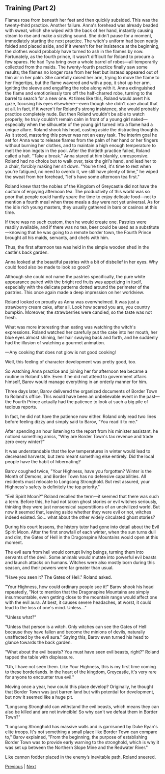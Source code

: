 ## Training (Part 2)
Flames rose from beneath her feet and then quickly subsided.
This was the twenty-third practice.
Another failure.
Anna's forehead was already beaded with sweat, which she wiped with the back of her hand, instantly causing steam to rise and make a sizzling sound.
She didn't pause for a moment, immediately starting the next practice. The witch's uniform had been neatly folded and placed aside, and if it weren't for her insistence at the beginning, the clothes would probably have turned to ash in the flames by now.
Fortunately, as the fourth prince, it wasn't difficult for Roland to procure a few spares. He had Tyra bring over a whole barrel of robes—all temporarily collected from the maids.
The twenty-fourth practice finally saw some results; the flames no longer rose from her feet but instead appeared out of thin air in her palm. She carefully raised her arm, trying to move the flame to her fingertips, but the flame wavered and with a pop, it shot up her arm, igniting the sleeve and engulfing the robe along with it.
Anna extinguished the flame and emotionlessly tore off the half-charred robe, turning to the barrel to search for a new one.
At times like this, Roland would avert his gaze, focusing his eyes elsewhere—even though she didn't care about that at all.
In fact, if it weren't for Roland's strong insistence, she would probably practice completely nude. But then Roland wouldn't be able to watch properly; he truly couldn't remain calm in front of a young girl naked—especially when the silhouette of the young girl turned into a flame had a unique allure.
Roland shook his head, casting aside the distracting thoughts. As it stood, mastering this power was not an easy task. The interim goal he set for Anna was to release flames from the palm of her hand or her fingers without burning her clothes, and to maintain a high enough temperature to melt the iron ingots in the pool.
After the thirtieth practice failed, Roland called a halt.
"Take a break."
Anna stared at him blankly, unresponsive.
Roland had no choice but to walk over, take the girl's hand, and lead her to a chair, forcibly making her sit down.
"You're tired, it's time to rest when you're fatigued, no need to overdo it, we still have plenty of time," he wiped the sweat from her forehead, "let's have some afternoon tea first."

Roland knew that the nobles of the Kingdom of Greycastle did not have the custom of enjoying afternoon tea. The productivity of this world was so poor that people could hardly spare the time to enjoy delicate food—not to mention a fourth meal when three meals a day were not yet universal. As for the idle rich young masters, they usually gathered in bars or casinos at this time.

If there was no such custom, then he would create one. Pastries were readily available, and if there was no tea, beer could be used as a substitute—knowing that he was going to a remote border town, the Fourth Prince brought all his maids, servants, and chefs with him.

Thus, the first afternoon tea was held in the simple wooden shed in the castle's back garden.

Anna looked at the beautiful pastries with a bit of disbelief in her eyes. Why could food also be made to look so good?

Although she could not name the pastries specifically, the pure white appearance paired with the bright red fruits was appetizing in itself, especially with the delicate patterns dotted around the perimeter of the pastries. This once again made a deep impression on her worldview.

Roland looked on proudly as Anna was overwhelmed. It was just a strawberry cream cake, after all. Look how scared you are, you country bumpkin. Moreover, the strawberries were candied, so the taste was not fresh.

What was more interesting than eating was watching the witch's expressions. Roland watched her carefully put the cake into her mouth, her blue eyes almost shining, her hair swaying back and forth, and he suddenly had the illusion of watching a gourmet animation.

—Any cooking that does not glow is not good cooking!

Well, this feeling of character development was pretty good, too.

So watching Anna practice and joining her for afternoon tea became a routine in Roland's life. Even if he did not attend to government affairs himself, Barov would manage everything in an orderly manner for him.

Three days later, Barov delivered the organized documents of Border Town to Roland's office. This would have been an unbelievable event in the past—the Fourth Prince actually had the patience to look at such a big pile of tedious reports.

In fact, he did not have the patience now either. Roland only read two lines before feeling dizzy and simply said to Barov, "You read it to me."

After spending an hour listening to the report from his minister assistant, he noticed something amiss, "Why are Border Town's tax revenue and trade zero every winter?"

It was understandable that the low temperatures in winter would lead to decreased harvests, but zero meant something else entirely. Did the local people have the habit of hibernating?

Barov coughed twice, "Your Highness, have you forgotten? Winter is the Month of Demons, and Border Town has no defensive capabilities. All residents must relocate to Longsong Stronghold. But rest assured, your Highness's safety is definitely the top priority."

"Evil Spirit Moon?" Roland recalled the term—it seemed that there was such a term. Before this, he had not taken ghost stories or evil witches seriously, thinking they were just nonsensical superstitions of an uncivilized world. But now it seemed that, leaving aside whether they were evil or not, witches indeed existed. So... what about the other widely circulated ghost stories?

During his court lessons, the history tutor had gone into detail about the Evil Spirit Moon. After the first snowfall of each winter, when the sun turns dull and dim, the Gates of Hell in the Dragonspine Mountains would open at this moment.

The evil aura from hell would corrupt living beings, turning them into servants of the devil. Some animals would mutate into powerful evil beasts and launch attacks on humans. Witches were also mostly born during this season, and their powers were far greater than usual.

"Have you seen it? The Gates of Hell." Roland asked.

"Your Highness, how could ordinary people see it!" Barov shook his head repeatedly, "Not to mention that the Dragonspine Mountains are simply insurmountable, even getting close to the mountain range would affect one with the evil aura. At best, it causes severe headaches, at worst, it could lead to the loss of one's mind. Unless..."

"Unless what?"

"Unless that person is a witch. Only witches can see the Gates of Hell because they have fallen and become the minions of devils, naturally unaffected by the evil aura." Saying this, Barov even turned his head to glance towards the back garden.

"What about the evil beasts? You must have seen evil beasts, right?" Roland tapped the table with displeasure.

"Uh, I have not seen them. Like Your Highness, this is my first time coming to these borderlands. In the heart of the kingdom, Greycastle, it's very rare for anyone to encounter true evil."

Moving once a year, how could this place develop? Originally, he thought that Border Town was just barren land but with potential for development, but now it seemed like a huge pit.

"Longsong Stronghold can withstand the evil beasts, which means they can also be killed and are not invincible! So why can't we defeat them in Border Town?"

"Longsong Stronghold has massive walls and is garrisoned by Duke Ryan's elite troops. It's not something a small place like Border Town can compare to," Barov explained, "From the beginning, the purpose of establishing Border Town was to provide early warning to the stronghold, which is why it was set up between the Northern Slope Mine and the Redwater River."

Like cannon fodder placed in the enemy’s inevitable path, Roland sneered.



[Previous](CH0006.md) | [Next](CH0008.md)
